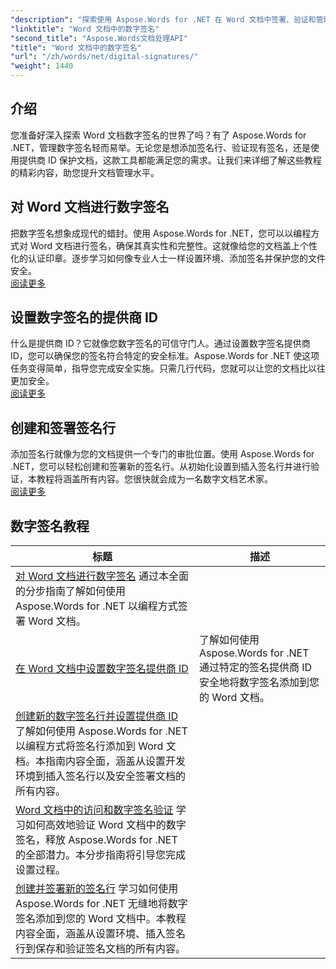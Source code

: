 ```yaml
---
"description": "探索使用 Aspose.Words for .NET 在 Word 文档中签署、验证和管理数字签名的分步教程。"
"linktitle": "Word 文档中的数字签名"
"second_title": "Aspose.Words文档处理API"
"title": "Word 文档中的数字签名"
"url": "/zh/words/net/digital-signatures/"
"weight": 1440
---
```


## 介绍

您准备好深入探索 Word 文档数字签名的世界了吗？有了 Aspose.Words for .NET，管理数字签名轻而易举。无论您是想添加签名行、验证现有签名，还是使用提供商 ID 保护文档，这款工具都能满足您的需求。让我们来详细了解这些教程的精彩内容，助您提升文档管理水平。

## 对 Word 文档进行数字签名  

把数字签名想象成现代的蜡封。使用 Aspose.Words for .NET，您可以以编程方式对 Word 文档进行签名，确保其真实性和完整性。这就像给您的文档盖上个性化的认证印章。逐步学习如何像专业人士一样设置环境、添加签名并保护您的文件安全。  
[阅读更多](./digitally-signing-word-document/)  

## 设置数字签名的提供商 ID  

什么是提供商 ID？它就像您数字签名的可信守门人。通过设置数字签名提供商 ID，您可以确保您的签名符合特定的安全标准。Aspose.Words for .NET 使这项任务变得简单，指导您完成安全实施。只需几行代码，您就可以让您的文档比以往更加安全。  
[阅读更多](./set-digital-signature-provider-id/)  

## 创建和签署签名行  

添加签名行就像为您的文档提供一个专门的审批位置。使用 Aspose.Words for .NET，您可以轻松创建和签署新的签名行。从初始化设置到插入签名行并进行验证，本教程将涵盖所有内容。您很快就会成为一名数字文档艺术家。  
[阅读更多](./create-and-sign-new-signature-line/)  

 ## 数字签名教程
标题 | 描述 |
| --- | --- |
| [对 Word 文档进行数字签名](./digitally-signing-word-document/) 通过本全面的分步指南了解如何使用 Aspose.Words for .NET 以编程方式签署 Word 文档。|
| [在 Word 文档中设置数字签名提供商 ID](./set-digital-signature-provider-id/) | 了解如何使用 Aspose.Words for .NET 通过特定的签名提供商 ID 安全地将数字签名添加到您的 Word 文档。|
| [创建新的数字签名行并设置提供商 ID](./create-new-digital-signature-line-and-set-provider-id/) 了解如何使用 Aspose.Words for .NET 以编程方式将签名行添加到 Word 文档。本指南内容全面，涵盖从设置开发环境到插入签名行以及安全签署文档的所有内容。|
| [Word 文档中的访问和数字签名验证](./access-and-digital-signature-verification/) 学习如何高效地验证 Word 文档中的数字签名，释放 Aspose.Words for .NET 的全部潜力。本分步指南将引导您完成设置过程。|
| [创建并签署新的签名行](./create-and-sign-new-signature-line/) 学习如何使用 Aspose.Words for .NET 无缝地将数字签名添加到您的 Word 文档中。本教程内容全面，涵盖从设置环境、插入签名行到保存和验证签名文档的所有内容。|